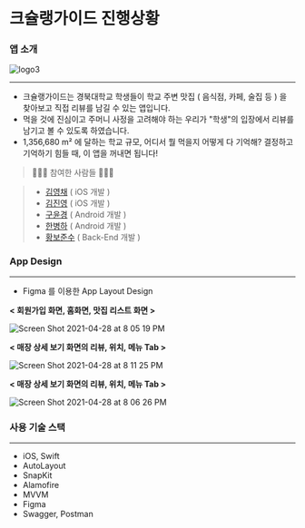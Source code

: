 # 크슐랭가이드 진행상황
### 앱 소개
![logo3](https://user-images.githubusercontent.com/44637101/116400666-48b64480-a865-11eb-9efb-c87588f06e3f.png)

---
- 크슐랭가이드는 경북대학교 학생들이 학교 주변 맛집 ( 음식점, 카페, 술집 등 ) 을 찾아보고 직접 리뷰를 남길 수 있는 앱입니다.
- 먹을 것에 진심이고 주머니 사정을 고려해야 하는 우리가 "학생"의 입장에서 리뷰를 남기고 볼 수 있도록 하였습니다.
- 1,356,680 m² 에 달하는 학교 규모, 어디서 뭘 먹을지 어떻게 다 기억해? 결정하고 기억하기 힘들 때, 이 앱을 꺼내면 됩니다!

> 👩🏻‍💻  참여한 사람들  🧑🏻‍💻

> - [김영채](https://github.com/kevinkim2586) ( iOS 개발 )
> - [김진영](https://github.com/z3rosmith) ( iOS 개발 )
> - [구윤경](https://github.com/potatoyum) ( Android 개발 )
> - [한병하](https://github.com/Glacier-Han) ( Android 개발 )
> - [황보준수](https://github.com/hbjs97) ( Back-End 개발 )



### App Design

---

- Figma 를 이용한 App Layout Design

**< 회원가입 화면, 홈화면, 맛집 리스트 화면 >**

![Screen Shot 2021-04-28 at 8 05 19 PM](https://user-images.githubusercontent.com/44637101/116400500-13115b80-a865-11eb-91e1-fb6cb3455de8.png)

**< 매장 상세 보기 화면의 리뷰, 위치, 메뉴 Tab >**

![Screen Shot 2021-04-28 at 8 11 25 PM](https://user-images.githubusercontent.com/44637101/116400509-173d7900-a865-11eb-8be5-51aa7903fa00.png)

**< 매장 상세 보기 화면의 리뷰, 위치, 메뉴 Tab >**

![Screen Shot 2021-04-28 at 8 06 26 PM](https://user-images.githubusercontent.com/44637101/116400515-186ea600-a865-11eb-9267-4ba38fd8bc9f.png)


### 사용 기술 스택

---

- iOS, Swift
- AutoLayout
- SnapKit
- Alamofire
- MVVM
- Figma
- Swagger, Postman
